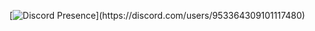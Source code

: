 [![Discord Presence](https://lanyard-profile-readme.vercel.app/api/953364309101117480?theme=light&bg=809ecf&animated=false&hideDiscrim=true&borderRadius=30px&idleMessage=Probably%20doing%20something%20else...)](https://discord.com/users/953364309101117480)
